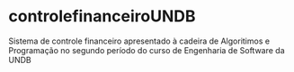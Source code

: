 # controlefinanceiroUNDB
Sistema de controle financeiro apresentado à cadeira de Algoritimos e Programação no segundo período do curso de Engenharia de Software da UNDB
